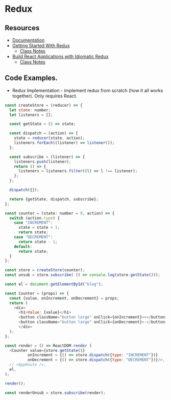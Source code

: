 # Redux

## Resources
* [Documentation](https://redux.js.org)
* [Getting Started With Redux](https://egghead.io/courses/getting-started-with-redux)
    * [Class Notes](https://github.com/tayiorbeii/egghead.io_redux_course_notes)
* [Build React Applications with Idiomatic Redux](https://egghead.io/courses/building-react-applications-with-idiomatic-redux)
    * [Class Notes](https://github.com/tayiorbeii/egghead.io_idiomatic_redux_course_notes)

## Code Examples.
* Redux Implementation - implement redux from scratch (how it all works together). Only requires React.
```js
const createStore = (reducer) => {
  let state: number;
  let listeners = [];

  const getState = () => state;

  const dispatch = (action) => {
    state = reducer(state, action);
    listeners.forEach((listener) => listener());
  };

  const subscribe = (listener) => {
    listeners.push(listener);
    return () => {
      listeners = listeners.filter((l) => l !== listener);
    };
  };

  dispatch({});

  return {getState, dispatch, subscribe};
};

const counter = (state: number = 0, action) => {
  switch (action.type) {
    case "INCREMENT":
      state = state + 1;
      return state;
    case "DECREMENT":
      return state - 1;
    default:
      return state;
  }
};

const store = createStore(counter);
const unsub = store.subscribe( () => console.log(store.getState()));

const el = document.getElementById("blog");

const Counter = (props) => {
  const {value, onIncrement, onDecrement} = props;
  return (
    <div>
      <h1>Value: {value}</h1>
      <button className="button large" onClick={onIncrement}>+</button> &nbsp;
      <button className="button large" onClick={onDecrement}>-</button>
      </div>
  );
};

const render = () => ReactDOM.render (
  <Counter value={store.getState()}
          onIncrement = {() => store.dispatch({type: "INCREMENT"})}
          onDecrement = {() => store.dispatch({type: "DECREMENT"})}/>,
  // <AppRoute />,
  el,
);

render();

const renderUnsub = store.subscribe(render);
```

